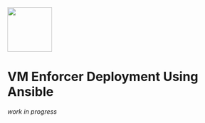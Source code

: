 <img src="https://avatars3.githubusercontent.com/u/12783832?s=200&v=4" height="100" width="100" />

# VM Enforcer Deployment Using Ansible

*work in progress*